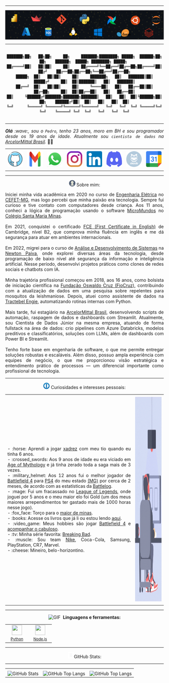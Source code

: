 -----

<div>
<img align="center" alt="Header" src="https://github.com/PedroAugusto2101/PedroAugusto2101/blob/main/img/banner.png"/>
</div>

-----

<div align="center">
  
```text

███████╗██╗   ██╗██╗     ██╗     ███████╗████████╗ █████╗  ██████╗██╗  ██╗    ██████╗  █████╗ ████████╗ █████╗ 
██╔════╝██║   ██║██║     ██║     ██╔════╝╚══██╔══╝██╔══██╗██╔════╝██║ ██╔╝    ██╔══██╗██╔══██╗╚══██╔══╝██╔══██╗
█████╗  ██║   ██║██║     ██║     ███████╗   ██║   ███████║██║     █████╔╝     ██║  ██║███████║   ██║   ███████║
██╔══╝  ██║   ██║██║     ██║     ╚════██║   ██║   ██╔══██║██║     ██╔═██╗     ██║  ██║██╔══██║   ██║   ██╔══██║
██║     ╚██████╔╝███████╗███████╗███████║   ██║   ██║  ██║╚██████╗██║  ██╗    ██████╔╝██║  ██║   ██║   ██║  ██║
╚═╝      ╚═════╝ ╚══════╝╚══════╝╚══════╝   ╚═╝   ╚═╝  ╚═╝ ╚═════╝╚═╝  ╚═╝    ╚═════╝ ╚═╝  ╚═╝   ╚═╝   ╚═╝  ╚═╝
                                                                                                               

```                                        
</div>

-----

</div>

<div align="justify">
<i><b>Olá</b> :wave:, sou o <code>Pedro</code>, tenho 23 anos, moro em BH e sou programador desde os 19 anos de idade. Atualmente sou <code>cientista de dados</code> na <a href="https://brasil.arcelormittal.com/" target="_blank">ArcelorMittal Brasil</a>.</i> &#128104;&#8205;&#128187;<br />
</div>

<div align="center">
<table>
<tr>
 <td align="center" colspan="11"></td>
</tr> 
<tr>
<td><a href="https://github.com/PedroAugusto2101" target="_blank"><img src="https://github.com/PedroAugusto2101/PedroAugusto2101/blob/main/img/github4.png" width="50px" height="50px"/></a>
</td>
<td><a href="mailto:pedrotiagobh@gmail.com" target="_blank"><img src="https://github.com/PedroAugusto2101/PedroAugusto2101/blob/main/img/gmail2.png" width="50px" height="50px"/></a>
</td>
<td><a href="https://wa.me/5531999932101" target="_blank"><img src="https://github.com/PedroAugusto2101/PedroAugusto2101/blob/main/img/wpp2.png" width="50px" height="50px"/></a>
</td>
<td><a href="https://www.instagram.com/pedrao.py/" target="_blank"><img src="https://github.com/PedroAugusto2101/PedroAugusto2101/blob/main/img/insta2.png" width="50px" height="50px"/></a>
</td>
<td><a href="https://www.linkedin.com/in/pedro-augusto210102/" target="_blank"><img src="https://github.com/PedroAugusto2101/PedroAugusto2101/blob/main/img/linkedin2.png" width="50px" height="50px"/></a>
</td>
<td><a href="https://discordapp.com/users/446712354265366538" target="_blank"><img src="https://github.com/PedroAugusto2101/PedroAugusto2101/blob/main/img/discord2.png" width="50px" height="50px"/></a>
</td>
<td><a href="https://www.skoob.com.br/usuario/8333176" target="_blank"><img src="https://github.com/PedroAugusto2101/PedroAugusto2101/blob/main/img/skoob2.png" width="50px" height="50px"/></a>
</td>
<td><a href="https://calendly.com/pedrotiagobh" target="_blank"><img src="https://github.com/PedroAugusto2101/PedroAugusto2101/blob/main/img/calendar2.png" width="50px" height="50px"/></a>
</td>
</tr>
<tr>
 <td align="center" colspan="11"></td>
</tr> 
</table>

-----

<img height="20" alt="GIF" src="https://github.com/PedroAugusto2101/PedroAugusto2101/blob/main/img/profile.gif"/> Sobre mim:

<div align="justify">
Iniciei minha vida acadêmica em 2020 no curso de <a href="https://www.eng-eletrica.bh.cefetmg.br/" target="_blank">Engenharia Elétrica</a> no <a href="https://www.cefetmg.br/" target="_blank">CEFET-MG</a>, mas logo percebi que minha paixão era tecnologia. Sempre fui curioso e tive contato com computadores desde criança. Aos 11 anos, conheci a lógica de programação usando o software <a href="http://www.microworlds.com/por/" target="_blank">MicroMundos</a> no <a href="https://santamaria.pucminas.br/" target="_blank">Colégio Santa Maria Minas</a>.
<br>
<br>
Em 2021, conquistei o certificado <a href="https://www.cambridgeenglish.org/exams-and-tests/first/" target="_blank">FCE (First Certificate in English)</a> de Cambridge, nível B2, que comprova minha fluência em inglês e me dá segurança para atuar em ambientes internacionais.
<br>
<br>
Em 2022, migrei para o curso de <a href="https://newtonpaiva.br/cursos/graduacao/analise-e-desenvolvimento-de-sistemas/" target="_blank">Análise e Desenvolvimento de Sistemas</a> na <a href="https://newtonpaiva.br/" target="_blank">Newton Paiva</a>, onde explorei diversas áreas da tecnologia, desde programação de baixo nível até segurança da informação e inteligência artificial. Nesse período, desenvolvi projetos práticos como clones de redes sociais e chatbots com IA.
<br>
<br>
Minha trajetória profissional começou em 2018, aos 16 anos, como bolsista de iniciação científica na <a href="https://fiocruz.br/" target="_blank">Fundação Oswaldo Cruz (FioCruz)</a>, contribuindo com a atualização de dados em uma pesquisa sobre repelentes para mosquitos da leishmaniose. Depois, atuei como assistente de dados na <a href="https://tractebel-engie.com.br/pt" target="_blank">Tractebel Engie</a>, automatizando rotinas internas com Python.
<br>
<br>
Mais tarde, fui estagiário na <a href="https://brasil.arcelormittal.com/" target="_blank">ArcelorMittal Brasil</a>, desenvolvendo scripts de automação, raspagem de dados e dashboards com Streamlit. Atualmente, sou Cientista de Dados Júnior na mesma empresa, atuando de forma fullstack na área de dados: crio pipelines com Azure Databricks, modelos preditivos e classificatórios, soluções com LLMs, além de dashboards com Power BI e Streamlit.
<br>
<br>
Tenho forte base em engenharia de software, o que me permite entregar soluções robustas e escaláveis. Além disso, possuo ampla experiência com equipes de negócio, o que me proporcionou visão estratégica e entendimento prático de processos — um diferencial importante como profissional de tecnologia.
</div>

-----

<div>

<img height="20" alt="GIF" src="https://github.com/PedroAugusto2101/PedroAugusto2101/blob/main/img/4700_info.gif"/> Curiosidades e interesses pessoais:

<table>
<tr>
 <td align="center" colspan="2"></td>
</tr> 
<tr>
<td>
<div align="justify">
<p>
- :horse: Aprendi a jogar <a href="https://www.chess.com/pt" target="_blank">xadrez</a> com meu tio quando eu tinha 6 anos.<br />
- :crossed_swords: Aos 9 anos de idade eu era viciado em <a href="https://store.steampowered.com/app/266840/Age_of_Mythology_Extended_Edition/" target="_blank">Age of Mythology</a> e já tinha zerado toda a saga mais de 3 vezes.<br />
- :military_helmet: Aos 12 anos fui o melhor jogador de <a href="https://www.ea.com/games/battlefield/battlefield-4" target="_blank">Battlefield 4</a> para <a href="https://www.playstation.com/pt-br/ps4/" target="_blank">PS4</a> do meu estado <a href="https://www.google.com/search?q=minas+gerais+brazil&oq=minas+gerais&gs_lcrp=EgZjaHJvbWUqEAgAEAAYkQIY4wIYgAQYigUyEAgAEAAYkQIY4wIYgAQYigUyDQgBEC4YkQIYgAQYigUyBggCEEUYOTIHCAMQABiABDIHCAQQABiABDIHCAUQABiABDIHCAYQABiABDIHCAcQABiABDIHCAgQABiABDIHCAkQABiABNIBCTIxMTNqMGoxNagCDLACAfEFUJd-ayVRSNI&sourceid=chrome&ie=UTF-8" target="_blank">(MG)</a> por cerca de 2 meses, de acordo com as estatísticas da <a href="https://battlelog.battlefield.com/bf4/" target="_blank">Battlelog</a>.<br />
- :mage: Fui um fracassado no <a href="https://www.leagueoflegends.com/pt-br/" target="_blank">League of Legends</a>, onde joguei por 5 anos e o meu maior elo foi Gold (um dos meus maiores arrependimentos ter gastado mais de 1000 horas nesse jogo).<br />
- :fox_face: Torço para o <a href="https://www.cruzeiro.com.br/" target="_blank">maior de minas</a>.<br />
- :books: Acesse os livros que já li ou estou lendo <a href="https://www.skoob.com.br/usuario/8333176" target="_blank">aqui</a>.<br />
- :video_game: Meus hobbies são jogar <a href="https://www.ea.com/games/battlefield/battlefield-4" target="_blank">Battlefield 4</a> e <a href="https://www.google.com/search?q=calend%C3%A1rio+cruzeiro&oq=calend%C3%A1rio+cruzeiro&gs_lcrp=EgZjaHJvbWUyBggAEEUYOTIKCAEQABgTGBYYHjIKCAIQABgTGBYYHjIKCAMQABgTGBYYHjIKCAQQABgTGBYYHjIKCAUQABgTGBYYHjIKCAYQABgTGBYYHjIKCAcQABgTGBYYHjIKCAgQABgTGBYYHjIMCAkQABgKGBMYFhge0gEIMjcxM2owajmoAgCwAgE&sourceid=chrome&ie=UTF-8" target="_blank"> acompanhar o cabuloso</a>.<br />
- :tv: Minha série favorita: <a href="https://www.imdb.com/pt/title/tt0903747/" target="_blank">Breaking Bad</a>.<br />
- :muscle: Sou team <a href="https://www.nike.com/" target="_blank">Nike</a>, Coca-Cola, Samsung, PlayStation, CR7, Marvel.<br />
- :cheese: Mineiro, belo-horizontino. <br />
</p>
</div>
</td>
<td>
<div>
<img alt="GIF" src="https://github.com/PedroAugusto2101/PedroAugusto2101/blob/main/img/developer.gif" width="340px" height="650px"/>
</div>
</td>
</tr>
<tr>
 <td align="center" colspan="2"></td>
</tr> 
</table>

</div>

-----

<div>
<p>
  <img height="20" alt="GIF" src="https://joaopauloaramuni.github.io/image/skills.gif?raw=true"/>
  &nbsp;<strong>Linguagens e ferramentas:</strong>
</p>

<table>
  <tr>
    <td align="center" width="60">
      <a href="https://www.python.org/" target="_blank">
        <img width="32" height="32" src="https://joaopauloaramuni.github.io/image/python.png?raw=true"/>
        <br/>
        <span style="font-size: 12px;">Python</span>
      </a>
    </td>
    <td align="center" width="60">
      <a href="https://nodejs.org/en/" target="_blank">
        <img width="32" height="32" src="https://joaopauloaramuni.github.io/image/nodejs.png?raw=true"/>
        <br/>
        <span style="font-size: 12px;">Node.js</span>
      </a>
    </td>
  </tr>
</table>

</div>


-----

<div>

<img height="20" alt="GIF" src="https://github.com/PedroAugusto2101/PedroAugusto2101/blob/main/img/graphic.gif"/>GitHub Stats:

<div align="center">
<table>
<tr>
 <td align="center" colspan="3"></td>
</tr> 
<tr>
<td>
<img alt="GitHub Stats" src="https://github-readme-stats.vercel.app/api?username=PedroAugusto2101&show=reviews,discussions_started,discussions_answered,prs_merged,prs_merged_percentage&rank_icon=percentile&theme=dark&locale=pt-br&card_width=480"/>
</td>
<td>
<img alt="GitHub Top Langs" src="https://github-readme-stats.vercel.app/api/top-langs/?username=PedroAugusto2101&theme=dark&locale=pt-br&langs_count=7"/>
</td>
<td>
<img alt="GitHub Top Langs" src="https://github-readme-stats.vercel.app/api/top-langs/?username=PedroAugusto2101&layout=pie&theme=dark&locale=pt-br"/>
</td>
</tr>
</details>
</div>

-----

                                                                                                                                                              

